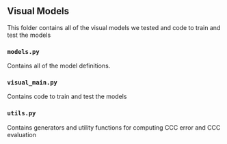 ## Visual Models

This folder contains all of the visual models we tested and code to train and test the models

### `models.py`

Contains all of the model definitions. 

### `visual_main.py`

Contains code to train and test the models

### `utils.py`

Contains generators and utility functions for computing CCC error and CCC evaluation
